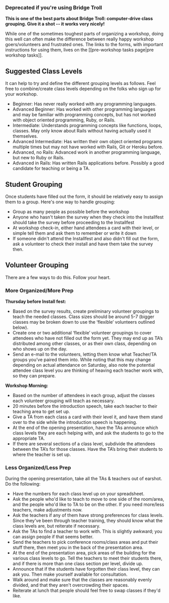### Deprecated if you're using Bridge Troll

**This is one of the best parts about Bridge Troll: computer-drive class grouping. Give it a shot -- it works very nicely!**

While one of the sometimes toughest parts of organizing a workshop, doing this well can often make the difference between really happy workshop goers/volunteers and frustrated ones. The links to the forms, with important instructions for using them, lives on the [[pre-workshop tasks page|pre workshop tasks]].

## Suggested Class Levels
It can help to try and define the different grouping levels as follows. Feel free to combine/create class levels depending on the folks who sign up for your workshop. 
* Beginner: Has never really worked with any programming languages.
* Advanced Beginner: Has worked with other programming languages and may be familiar with programming concepts, but has not worked with object oriented programming, Ruby, or Rails.
* Intermediate: Understands programming concepts like functions, loops, classes. May only know about Rails without having actually used it themselves.  
* Advanced Intermediate: Has written their own object oriented programs multiple times but may not have worked with Rails, Git or Heroku before. 
* Advanced, no Rails: Advanced work in another programming language, but new to Ruby or Rails.
* Advanced in Rails: Has written Rails applications before. Possibly a good candidate for teaching or being a TA.

## Student Grouping
Once students have filled out the form, it should be relatively easy to assign them to a group.  Here's one way to handle grouping:
* Group as many people as possible before the workshop
* Anyone who hasn't taken the survey when they check into the Installfest should take the survey before proceeding to the Installfest
* At workshop check-in, either hand attendees a card with their level, or simple tell them and ask them to remember or write it down
* If someone didn't attend the Installfest and also didn't fill out the form, ask a volunteer to check their install and have them take the survey then.

## Volunteer Grouping
There are a few ways to do this. Follow your heart.

### More Organized/More Prep
**Thursday before Install fest:**
* Based on the survey results, create preliminary volunteer groupings to teach the needed classes. Class sizes should be around 5-7 (bigger classes may be broken down to use the ‘flexible’ volunteers outlined below). 
* Create one or two additional ‘flexible’ volunteer groupings to cover attendees who have not filled out the form yet. They may end up as TA’s distributed among other classes, or as their own class, depending on who shows up on the day.
* Send an e-mail to the volunteers, letting them know what Teacher/TA groups you’ve paired them into. While noting that this may change depending on actual attendance on Saturday, also note the potential attendee class level you are thinking of heaving each teacher work with, so they can prepare.  

**Workshop Morning:**
* Based on the number of attendees in each group, adjust the classes each volunteer grouping will teach as necessary. 
* 20 minutes before the introduction speech, take each teacher to their teaching area to get set up. 
* Give a TA from each class a card with their level it, and have them stand over to the side while the introduction speech is happening. 
* At the end of the opening presentation, have the TAs announce which class levels they are each helping with, and ask the students to go to the appropriate TA. 
* If there are several sections of a class level, subdivide the attendees between the TA’s for those classes. 
Have the TA’s bring their students to where the teacher is set up. 

### Less Organized/Less Prep
During the opening presentation, take all the TAs & teachers out of earshot. Do the following:
* Have the numbers for each class level up on your spreadsheet. 
* Ask the people who'd like to teach to move to one side of the room/area, and the people who'd like to TA to be on the other. If you need more/less teachers, make adjustments now. 
* Ask the teachers if any of them have strong preferences for class levels. Since they've been through teacher training, they should know what the class levels are, but reiterate if necessary.
* Ask the TAs to find a teacher to work with. This is slightly awkward; you can assign people if that seems better. 
* Send the teachers to pick conference rooms/class areas and put their stuff there, then meet you in the back of the presentation area.
* At the end of the presentation area, pick areas of the building for the various class levels to go. Tell the teachers to meet their students there, and if there is more than one class section per level, divide up. 
* Announce that if the students have forgotten their class level, they can ask you. Then make yourself available for consultation.
* Walk around and make sure that the classes are reasonably evenly divided, and that they aren't overcrowding their spaces. 
* Reiterate at lunch that people should feel free to swap classes if they'd like. 